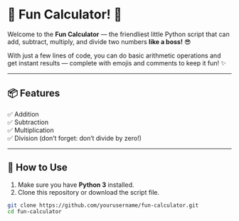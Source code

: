 # 🎉 Fun Calculator! 🎉

Welcome to the **Fun Calculator** — the friendliest little Python script that can add, subtract, multiply, and divide two numbers **like a boss!** 😎  

With just a few lines of code, you can do basic arithmetic operations and get instant results — complete with emojis and comments to keep it fun! ✨

---

## 📦 Features
✅ Addition  
✅ Subtraction  
✅ Multiplication  
✅ Division (don’t forget: don’t divide by zero!)  

---

## 🧰 How to Use
1. Make sure you have **Python 3** installed.
2. Clone this repository or download the script file.

```bash
git clone https://github.com/yourusername/fun-calculator.git
cd fun-calculator
